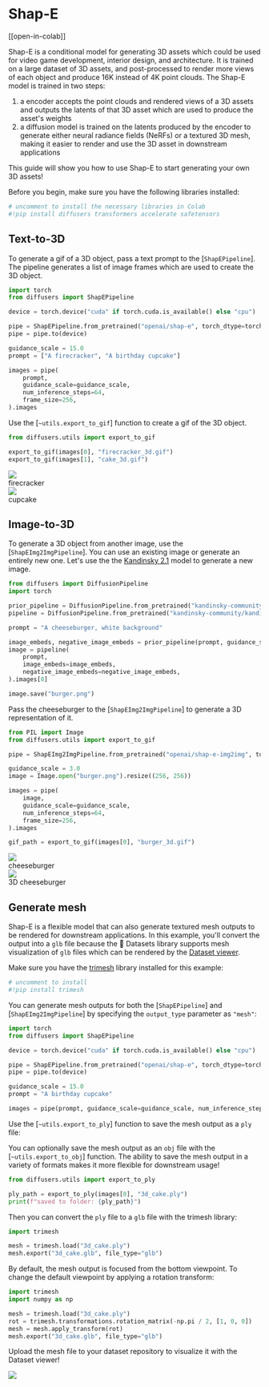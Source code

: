 # Shap-E

[[open-in-colab]]

Shap-E is a conditional model for generating 3D assets which could be used for video game development, interior design, and architecture. It is trained on a large dataset of 3D assets, and post-processed to render more views of each object and produce 16K instead of 4K point clouds. The Shap-E model is trained in two steps:

1. a encoder accepts the point clouds and rendered views of a 3D assets and outputs the latents of that 3D asset which are used to produce the asset's weights
2. a diffusion model is trained on the latents produced by the encoder to generate either neural radiance fields (NeRFs) or a textured 3D mesh, making it easier to render and use the 3D asset in downstream applications

This guide will show you how to use Shap-E to start generating your own 3D assets!

Before you begin, make sure you have the following libraries installed:

```py
# uncomment to install the necessary libraries in Colab
#!pip install diffusers transformers accelerate safetensors
```

## Text-to-3D

To generate a gif of a 3D object, pass a text prompt to the [`ShapEPipeline`]. The pipeline generates a list of image frames which are used to create the 3D object.

```py
import torch
from diffusers import ShapEPipeline

device = torch.device("cuda" if torch.cuda.is_available() else "cpu")

pipe = ShapEPipeline.from_pretrained("openai/shap-e", torch_dtype=torch.float16, variant="fp16")
pipe = pipe.to(device)

guidance_scale = 15.0
prompt = ["A firecracker", "A birthday cupcake"]

images = pipe(
    prompt,
    guidance_scale=guidance_scale,
    num_inference_steps=64,
    frame_size=256,
).images
```

Use the [`~utils.export_to_gif`] function to create a gif of the 3D object.

```py
from diffusers.utils import export_to_gif

export_to_gif(images[0], "firecracker_3d.gif")
export_to_gif(images[1], "cake_3d.gif")
```

<div class="flex gap-4">
  <div>
    <img class="rounded-xl" src="https://huggingface.co/datasets/hf-internal-testing/diffusers-images/resolve/main/shap_e/firecracker_out.gif"/>
    <figcaption class="mt-2 text-center text-sm text-gray-500">firecracker</figcaption>
  </div>
  <div>
    <img class="rounded-xl" src="https://huggingface.co/datasets/hf-internal-testing/diffusers-images/resolve/main/shap_e/cake_out.gif"/>
    <figcaption class="mt-2 text-center text-sm text-gray-500">cupcake</figcaption>
  </div>
</div>

## Image-to-3D

To generate a 3D object from another image, use the [`ShapEImg2ImgPipeline`]. You can use an existing image or generate an entirely new one. Let's use the the [Kandinsky 2.1](../api/pipelines/kandinsky) model to generate a new image.

```py
from diffusers import DiffusionPipeline
import torch

prior_pipeline = DiffusionPipeline.from_pretrained("kandinsky-community/kandinsky-2-1-prior", torch_dtype=torch.float16, use_safetensors=True).to("cuda")
pipeline = DiffusionPipeline.from_pretrained("kandinsky-community/kandinsky-2-1", torch_dtype=torch.float16, use_safetensors=True).to("cuda")

prompt = "A cheeseburger, white background"

image_embeds, negative_image_embeds = prior_pipeline(prompt, guidance_scale=1.0).to_tuple()
image = pipeline(
    prompt,
    image_embeds=image_embeds,
    negative_image_embeds=negative_image_embeds,
).images[0]

image.save("burger.png")
```

Pass the cheeseburger to the [`ShapEImg2ImgPipeline`] to generate a 3D representation of it.

```py
from PIL import Image
from diffusers.utils import export_to_gif

pipe = ShapEImg2ImgPipeline.from_pretrained("openai/shap-e-img2img", torch_dtype=torch.float16, variant="fp16").to("cuda")

guidance_scale = 3.0
image = Image.open("burger.png").resize((256, 256))

images = pipe(
    image,
    guidance_scale=guidance_scale,
    num_inference_steps=64,
    frame_size=256,
).images

gif_path = export_to_gif(images[0], "burger_3d.gif")
```

<div class="flex gap-4">
  <div>
    <img class="rounded-xl" src="https://huggingface.co/datasets/hf-internal-testing/diffusers-images/resolve/main/shap_e/burger_in.png"/>
    <figcaption class="mt-2 text-center text-sm text-gray-500">cheeseburger</figcaption>
  </div>
  <div>
    <img class="rounded-xl" src="https://huggingface.co/datasets/hf-internal-testing/diffusers-images/resolve/main/shap_e/burger_out.gif"/>
    <figcaption class="mt-2 text-center text-sm text-gray-500">3D cheeseburger</figcaption>
  </div>
</div>

## Generate mesh

Shap-E is a flexible model that can also generate textured mesh outputs to be rendered for downstream applications. In this example, you'll convert the output into a `glb` file because the 🤗 Datasets library supports mesh visualization of `glb` files which can be rendered by the [Dataset viewer](https://huggingface.co/docs/hub/datasets-viewer#dataset-preview).

Make sure you have the [trimesh](https://trimsh.org/install.html) library installed for this example:

```py
# uncomment to install
#!pip install trimesh
```

You can generate mesh outputs for both the [`ShapEPipeline`] and [`ShapEImg2ImgPipeline`] by specifying the `output_type` parameter as `"mesh"`:

```py
import torch
from diffusers import ShapEPipeline

device = torch.device("cuda" if torch.cuda.is_available() else "cpu")

pipe = ShapEPipeline.from_pretrained("openai/shap-e", torch_dtype=torch.float16, variant="fp16")
pipe = pipe.to(device)

guidance_scale = 15.0
prompt = "A birthday cupcake"

images = pipe(prompt, guidance_scale=guidance_scale, num_inference_steps=64, frame_size=256, output_type="mesh").images
```

Use the [`~utils.export_to_ply`] function to save the mesh output as a `ply` file:

<Tip>

You can optionally save the mesh output as an `obj` file with the [`~utils.export_to_obj`] function. The ability to save the mesh output in a variety of formats makes it more flexible for downstream usage!

</Tip>

```py
from diffusers.utils import export_to_ply

ply_path = export_to_ply(images[0], "3d_cake.ply")
print(f"saved to folder: {ply_path}")
```

Then you can convert the `ply` file to a `glb` file with the trimesh library:

```py
import trimesh

mesh = trimesh.load("3d_cake.ply")
mesh.export("3d_cake.glb", file_type="glb")
```

By default, the mesh output is focused from the bottom viewpoint. To change the default viewpoint by applying a rotation transform:

```py
import trimesh
import numpy as np

mesh = trimesh.load("3d_cake.ply")
rot = trimesh.transformations.rotation_matrix(-np.pi / 2, [1, 0, 0])
mesh = mesh.apply_transform(rot)
mesh.export("3d_cake.glb", file_type="glb")
```

Upload the mesh file to your dataset repository to visualize it with the Dataset viewer!

<div class="flex justify-center">
    <img class="rounded-xl" src="https://huggingface.co/datasets/huggingface/documentation-images/resolve/main/diffusers/3D-cake.gif"/>
</div>